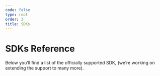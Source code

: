 ```yaml
---
code: false
type: root
order: 3
title: SDKs
---
```


# SDKs Reference

Below you’ll find a list of the officially supported SDK,
(we’re working on extending the support to many more).

<br>

<SDKIndex />